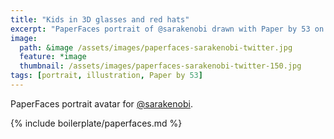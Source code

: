 ```yaml
---
title: "Kids in 3D glasses and red hats"
excerpt: "PaperFaces portrait of @sarakenobi drawn with Paper by 53 on an iPad."
image: 
  path: &image /assets/images/paperfaces-sarakenobi-twitter.jpg 
  feature: *image
  thumbnail: /assets/images/paperfaces-sarakenobi-twitter-150.jpg
tags: [portrait, illustration, Paper by 53]
---
```


PaperFaces portrait avatar for [@sarakenobi](http://twitter.com/sarakenobi).

{% include boilerplate/paperfaces.md %}
